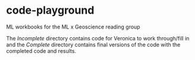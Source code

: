 # code-playground
ML workbooks for the ML x Geoscience reading group

The *Incomplete* directory contains code for Veronica to work through/fill in and the *Complete* directory contains final versions of the code with the completed code and results. 
